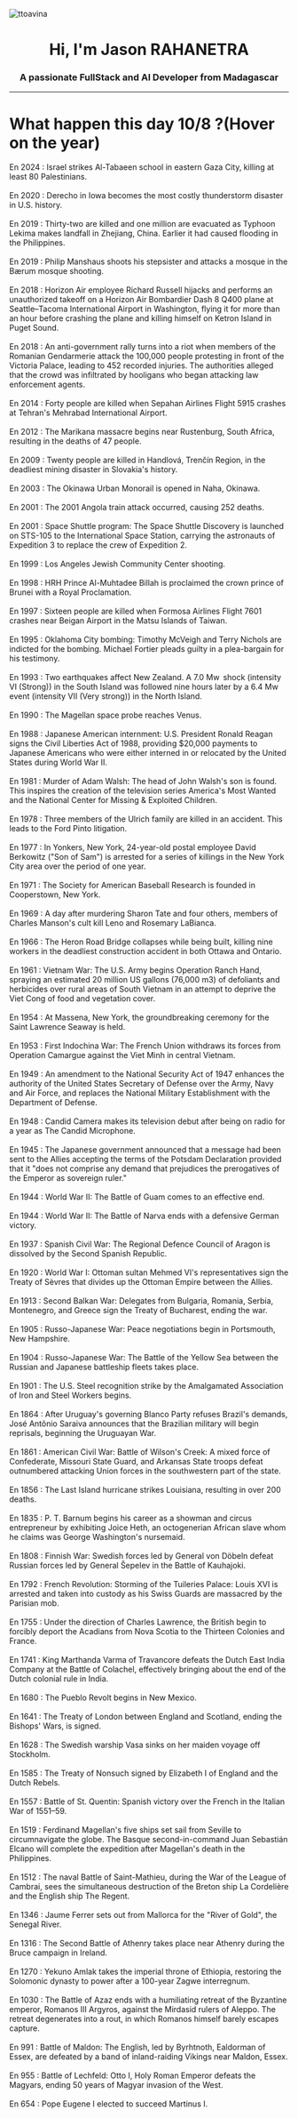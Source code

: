 
<p align="left"> <img src="https://komarev.com/ghpvc/?username=ttoavina&label=Profile%20views&color=0e75b6&style=flat" alt="ttoavina" /> </p>
<h1 align="center">Hi, I'm Jason RAHANETRA</h1>
<h3 align="center">A passionate FullStack and AI Developer from Madagascar</h3>
    
<hr/>
<h1> What happen this day 10/8 ?(Hover on the year)</h1>

En 2024 : Israel strikes Al-Tabaeen school in eastern Gaza City, killing at least 80 Palestinians.
<br/><br/>
En 2020 : Derecho in Iowa becomes the most costly thunderstorm disaster in U.S. history.
<br/><br/>
En 2019 : Thirty-two are killed and one million are evacuated as Typhoon Lekima makes landfall in Zhejiang, China. Earlier it had caused flooding in the Philippines.
<br/><br/>
En 2019 : Philip Manshaus shoots his stepsister and attacks a mosque in the Bærum mosque shooting.
<br/><br/>
En 2018 : Horizon Air employee Richard Russell hijacks and performs an unauthorized takeoff on a Horizon Air Bombardier Dash 8 Q400 plane at Seattle–Tacoma International Airport in Washington, flying it for more than an hour before crashing the plane and killing himself on Ketron Island in Puget Sound.
<br/><br/>
En 2018 : An anti-government rally turns into a riot when members of the Romanian Gendarmerie attack the 100,000 people protesting in front of the Victoria Palace, leading to 452 recorded injuries. The authorities alleged that the crowd was infiltrated by hooligans who began attacking law enforcement agents.
<br/><br/>
En 2014 : Forty people are killed when Sepahan Airlines Flight 5915 crashes at Tehran's Mehrabad International Airport.
<br/><br/>
En 2012 : The Marikana massacre begins near Rustenburg, South Africa, resulting in the deaths of 47 people.
<br/><br/>
En 2009 : Twenty people are killed in Handlová, Trenčín Region, in the deadliest mining disaster in Slovakia's history.
<br/><br/>
En 2003 : The Okinawa Urban Monorail is opened in Naha, Okinawa.
<br/><br/>
En 2001 : The 2001 Angola train attack occurred, causing 252 deaths.
<br/><br/>
En 2001 : Space Shuttle program: The Space Shuttle Discovery is launched on STS-105 to the International Space Station, carrying the astronauts of Expedition 3 to replace the crew of Expedition 2.
<br/><br/>
En 1999 : Los Angeles Jewish Community Center shooting.
<br/><br/>
En 1998 : HRH Prince Al-Muhtadee Billah is proclaimed the crown prince of Brunei with a Royal Proclamation.
<br/><br/>
En 1997 : Sixteen people are killed when Formosa Airlines Flight 7601 crashes near Beigan Airport in the Matsu Islands of Taiwan.
<br/><br/>
En 1995 : Oklahoma City bombing: Timothy McVeigh and Terry Nichols are indicted for the bombing. Michael Fortier pleads guilty in a plea-bargain for his testimony.
<br/><br/>
En 1993 : Two earthquakes affect New Zealand. A 7.0 Mw  shock (intensity VI (Strong)) in the South Island was followed nine hours later by a 6.4 Mw  event (intensity VII (Very strong)) in the North Island.
<br/><br/>
En 1990 : The Magellan space probe reaches Venus.
<br/><br/>
En 1988 : Japanese American internment: U.S. President Ronald Reagan signs the Civil Liberties Act of 1988, providing $20,000 payments to Japanese Americans who were either interned in or relocated by the United States during World War II.
<br/><br/>
En 1981 : Murder of Adam Walsh: The head of John Walsh's son is found. This inspires the creation of the television series America's Most Wanted and the National Center for Missing & Exploited Children.
<br/><br/>
En 1978 : Three members of the Ulrich family are killed in an accident. This leads to the Ford Pinto litigation.
<br/><br/>
En 1977 : In Yonkers, New York, 24-year-old postal employee David Berkowitz ("Son of Sam") is arrested for a series of killings in the New York City area over the period of one year.
<br/><br/>
En 1971 : The Society for American Baseball Research is founded in Cooperstown, New York.
<br/><br/>
En 1969 : A day after murdering Sharon Tate and four others, members of Charles Manson's cult kill Leno and Rosemary LaBianca.
<br/><br/>
En 1966 : The Heron Road Bridge collapses while being built, killing nine workers in the deadliest construction accident in both Ottawa and Ontario.
<br/><br/>
En 1961 : Vietnam War: The U.S. Army begins Operation Ranch Hand, spraying an estimated 20 million US gallons (76,000 m3) of defoliants and herbicides over rural areas of South Vietnam in an attempt to deprive the Viet Cong of food and vegetation cover.
<br/><br/>
En 1954 : At Massena, New York, the groundbreaking ceremony for the Saint Lawrence Seaway is held.
<br/><br/>
En 1953 : First Indochina War: The French Union withdraws its forces from Operation Camargue against the Viet Minh in central Vietnam.
<br/><br/>
En 1949 : An amendment to the National Security Act of 1947 enhances the authority of the United States Secretary of Defense over the Army, Navy and Air Force, and replaces the National Military Establishment with the Department of Defense.
<br/><br/>
En 1948 : Candid Camera makes its television debut after being on radio for a year as The Candid Microphone.
<br/><br/>
En 1945 : The Japanese government announced that a message had been sent to the Allies accepting the terms of the Potsdam Declaration provided that it "does not comprise any demand that prejudices the prerogatives of the Emperor as sovereign ruler."
<br/><br/>
En 1944 : World War II: The Battle of Guam comes to an effective end.
<br/><br/>
En 1944 : World War II: The Battle of Narva ends with a defensive German victory.
<br/><br/>
En 1937 : Spanish Civil War: The Regional Defence Council of Aragon is dissolved by the Second Spanish Republic.
<br/><br/>
En 1920 : World War I: Ottoman sultan Mehmed VI's representatives sign the Treaty of Sèvres that divides up the Ottoman Empire between the Allies.
<br/><br/>
En 1913 : Second Balkan War: Delegates from Bulgaria, Romania, Serbia, Montenegro, and Greece sign the Treaty of Bucharest, ending the war.
<br/><br/>
En 1905 : Russo-Japanese War: Peace negotiations begin in Portsmouth, New Hampshire.
<br/><br/>
En 1904 : Russo-Japanese War: The Battle of the Yellow Sea between the Russian and Japanese battleship fleets takes place.
<br/><br/>
En 1901 : The U.S. Steel recognition strike by the Amalgamated Association of Iron and Steel Workers begins.
<br/><br/>
En 1864 : After Uruguay's governing Blanco Party refuses Brazil's demands, José Antônio Saraiva announces that the Brazilian military will begin reprisals, beginning the Uruguayan War.
<br/><br/>
En 1861 : American Civil War: Battle of Wilson's Creek: A mixed force of Confederate, Missouri State Guard, and Arkansas State troops defeat outnumbered attacking Union forces in the southwestern part of the state.
<br/><br/>
En 1856 : The Last Island hurricane strikes Louisiana, resulting in over 200 deaths.
<br/><br/>
En 1835 : P. T. Barnum begins his career as a showman and circus entrepreneur by exhibiting Joice Heth, an octogenerian African slave whom he claims was George Washington's nursemaid.
<br/><br/>
En 1808 : Finnish War: Swedish forces led by General von Döbeln defeat Russian forces led by General Šepelev in the Battle of Kauhajoki.
<br/><br/>
En 1792 : French Revolution: Storming of the Tuileries Palace: Louis XVI is arrested and taken into custody as his Swiss Guards are massacred by the Parisian mob.
<br/><br/>
En 1755 : Under the direction of Charles Lawrence, the British begin to forcibly deport the Acadians from Nova Scotia to the Thirteen Colonies and France.
<br/><br/>
En 1741 : King Marthanda Varma of Travancore defeats the Dutch East India Company at the Battle of Colachel, effectively bringing about the end of the Dutch colonial rule in India.
<br/><br/>
En 1680 : The Pueblo Revolt begins in New Mexico.
<br/><br/>
En 1641 : The Treaty of London between England and Scotland, ending the Bishops' Wars, is signed.
<br/><br/>
En 1628 : The Swedish warship Vasa sinks on her maiden voyage off Stockholm.
<br/><br/>
En 1585 : The Treaty of Nonsuch signed by Elizabeth I of England and the Dutch Rebels.
<br/><br/>
En 1557 : Battle of St. Quentin: Spanish victory over the French in the Italian War of 1551–59.
<br/><br/>
En 1519 : Ferdinand Magellan's five ships set sail from Seville to circumnavigate the globe. The Basque second-in-command Juan Sebastián Elcano will complete the expedition after Magellan's death in the Philippines.
<br/><br/>
En 1512 : The naval Battle of Saint-Mathieu, during the War of the League of Cambrai, sees the simultaneous destruction of the Breton ship La Cordelière and the English ship The Regent.
<br/><br/>
En 1346 : Jaume Ferrer sets out from Mallorca for the "River of Gold", the Senegal River.
<br/><br/>
En 1316 : The Second Battle of Athenry takes place near Athenry during the Bruce campaign in Ireland.
<br/><br/>
En 1270 : Yekuno Amlak takes the imperial throne of Ethiopia, restoring the Solomonic dynasty to power after a 100-year Zagwe interregnum.
<br/><br/>
En 1030 : The Battle of Azaz ends with a humiliating retreat of the Byzantine emperor, Romanos III Argyros, against the Mirdasid rulers of Aleppo. The retreat degenerates into a rout, in which Romanos himself barely escapes capture.
<br/><br/>
En 991 : Battle of Maldon: The English, led by Byrhtnoth, Ealdorman of Essex, are defeated by a band of inland-raiding Vikings near Maldon, Essex.
<br/><br/>
En 955 : Battle of Lechfeld: Otto I, Holy Roman Emperor defeats the Magyars, ending 50 years of Magyar invasion of the West.
<br/><br/>
En 654 : Pope Eugene I elected to succeed Martinus I.
<br/><br/>
